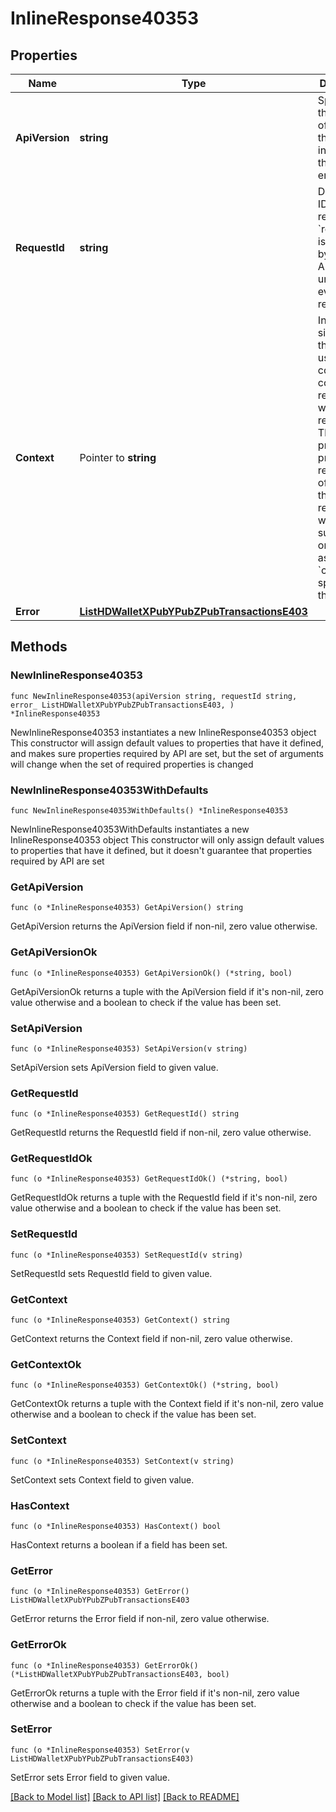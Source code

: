 # InlineResponse40353

## Properties

Name | Type | Description | Notes
------------ | ------------- | ------------- | -------------
**ApiVersion** | **string** | Specifies the version of the API that incorporates this endpoint. | 
**RequestId** | **string** | Defines the ID of the request. The &#x60;requestId&#x60; is generated by Crypto APIs and it&#39;s unique for every request. | 
**Context** | Pointer to **string** | In batch situations the user can use the context to correlate responses with requests. This property is present regardless of whether the response was successful or returned as an error. &#x60;context&#x60; is specified by the user. | [optional] 
**Error** | [**ListHDWalletXPubYPubZPubTransactionsE403**](ListHDWalletXPubYPubZPubTransactionsE403.md) |  | 

## Methods

### NewInlineResponse40353

`func NewInlineResponse40353(apiVersion string, requestId string, error_ ListHDWalletXPubYPubZPubTransactionsE403, ) *InlineResponse40353`

NewInlineResponse40353 instantiates a new InlineResponse40353 object
This constructor will assign default values to properties that have it defined,
and makes sure properties required by API are set, but the set of arguments
will change when the set of required properties is changed

### NewInlineResponse40353WithDefaults

`func NewInlineResponse40353WithDefaults() *InlineResponse40353`

NewInlineResponse40353WithDefaults instantiates a new InlineResponse40353 object
This constructor will only assign default values to properties that have it defined,
but it doesn't guarantee that properties required by API are set

### GetApiVersion

`func (o *InlineResponse40353) GetApiVersion() string`

GetApiVersion returns the ApiVersion field if non-nil, zero value otherwise.

### GetApiVersionOk

`func (o *InlineResponse40353) GetApiVersionOk() (*string, bool)`

GetApiVersionOk returns a tuple with the ApiVersion field if it's non-nil, zero value otherwise
and a boolean to check if the value has been set.

### SetApiVersion

`func (o *InlineResponse40353) SetApiVersion(v string)`

SetApiVersion sets ApiVersion field to given value.


### GetRequestId

`func (o *InlineResponse40353) GetRequestId() string`

GetRequestId returns the RequestId field if non-nil, zero value otherwise.

### GetRequestIdOk

`func (o *InlineResponse40353) GetRequestIdOk() (*string, bool)`

GetRequestIdOk returns a tuple with the RequestId field if it's non-nil, zero value otherwise
and a boolean to check if the value has been set.

### SetRequestId

`func (o *InlineResponse40353) SetRequestId(v string)`

SetRequestId sets RequestId field to given value.


### GetContext

`func (o *InlineResponse40353) GetContext() string`

GetContext returns the Context field if non-nil, zero value otherwise.

### GetContextOk

`func (o *InlineResponse40353) GetContextOk() (*string, bool)`

GetContextOk returns a tuple with the Context field if it's non-nil, zero value otherwise
and a boolean to check if the value has been set.

### SetContext

`func (o *InlineResponse40353) SetContext(v string)`

SetContext sets Context field to given value.

### HasContext

`func (o *InlineResponse40353) HasContext() bool`

HasContext returns a boolean if a field has been set.

### GetError

`func (o *InlineResponse40353) GetError() ListHDWalletXPubYPubZPubTransactionsE403`

GetError returns the Error field if non-nil, zero value otherwise.

### GetErrorOk

`func (o *InlineResponse40353) GetErrorOk() (*ListHDWalletXPubYPubZPubTransactionsE403, bool)`

GetErrorOk returns a tuple with the Error field if it's non-nil, zero value otherwise
and a boolean to check if the value has been set.

### SetError

`func (o *InlineResponse40353) SetError(v ListHDWalletXPubYPubZPubTransactionsE403)`

SetError sets Error field to given value.



[[Back to Model list]](../README.md#documentation-for-models) [[Back to API list]](../README.md#documentation-for-api-endpoints) [[Back to README]](../README.md)


